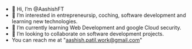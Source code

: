 - 👋 Hi, I’m @AashishFT
- 👀 I’m interested in entrepreneursip, coching, software development and learning new technologies.
- 🌱 I’m currently learning Web Development and google Cloud security.
- 💞️ I’m looking to collaborate on software development projects.
-  You can reach me at "aashish.patil.work@gmail.com"

<!---
AashishFT/AashishFT is a ✨ special ✨ repository because its `README.md` (this file) appears on your GitHub profile.
You can click the Preview link to take a look at your changes.
--->
